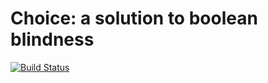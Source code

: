 # Choice: a solution to boolean blindness

[![Build Status](https://travis-ci.org/mboes/choice.svg?branch=master)](https://travis-ci.org/mboes/choice)
